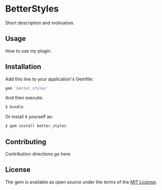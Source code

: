 # BetterStyles
Short description and motivation.

## Usage
How to use my plugin.

## Installation
Add this line to your application's Gemfile:

```ruby
gem 'better_styles'
```

And then execute:
```bash
$ bundle
```

Or install it yourself as:
```bash
$ gem install better_styles
```

## Contributing
Contribution directions go here.

## License
The gem is available as open source under the terms of the [MIT License](http://opensource.org/licenses/MIT).
